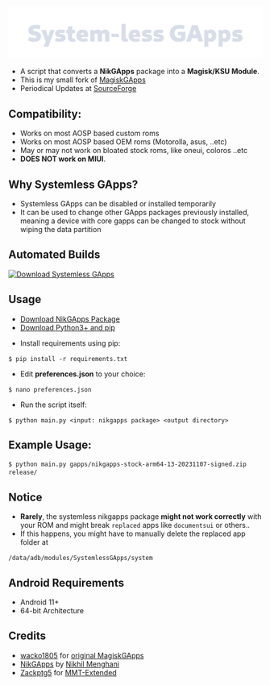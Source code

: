 ![System-less GApps](sg.png "System-less GApps")

 - A script that converts a **NikGApps** package into a **Magisk/KSU Module**.
 - This is my small fork of [MagiskGApps](https://github.com/wacko1805/MagiskGapps)
 - Periodical Updates at [SourceForge](https://sourceforge.net/projects/systemless-gapps/)

## Compatibility:

 - Works on most AOSP based custom roms
 - Works on most AOSP based OEM roms (Motorolla, asus, ..etc)
 - May or may not work on bloated stock roms, like oneui, coloros ..etc
  - **DOES NOT work on MIUI**.

## Why Systemless GApps?

 - Systemless GApps can be disabled or installed temporarily 
 - It can be used to change other GApps packages previously installed, meaning a device with core gapps can be changed to stock without wiping the data partition

## Automated Builds
[![Download Systemless GApps](https://a.fsdn.com/con/app/sf-download-button)](https://sourceforge.net/projects/systemless-gapps/files)

## Usage
 - [Download NikGApps Package](https://nikgapps.com/downloads)
 - [Download Python3+ and pip](https://www.python.org/downloads/)

 * Install requirements using pip:
 ```shell
 $ pip install -r requirements.txt
 ```

 * Edit **preferences.json** to your choice:
 ```shell
 $ nano preferences.json
 ```

* Run the script itself:
 ```shell
 $ python main.py <input: nikgapps package> <output directory>
 ```

## Example Usage:
 ```shell
 $ python main.py gapps/nikgapps-stock-arm64-13-20231107-signed.zip release/
 ```

## Notice
 - **Rarely**, the systemless nikgapps package __might not work correctly__ with your ROM 
   and might break `replaced` apps like `documentsui` or others..
 - If this happens, you might have to manually delete the replaced app folder at 
 ```shell
 /data/adb/modules/SystemlessGApps/system
 ```

## Android Requirements
 - Android 11+
 - 64-bit Architecture 

## Credits

 * [wacko1805](https://github.com/wacko1805) for [original MagiskGApps](https://github.com/wacko1805/MagiskGapps)
 * [NikGApps](https://nikgapps.com/) by [Nikhil Menghani](https://t.me/inikhilmenghani)
 * [Zackptg5](https://github.com/Zackptg5/) for [MMT-Extended](https://github.com/Zackptg5/MMT-Extended)
